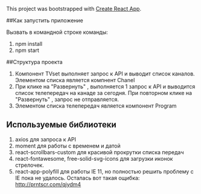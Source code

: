 This project was bootstrapped with [Create React App](https://github.com/facebook/create-react-app).

##Как запустить приложение

Вызвать в командной строке команды:
1) npm install
2) npm start


##Структура проекта
1) Компонент TVset выполняет запрос к API и выводит список каналов. Элементом списка является компнент Chanel
2) При клике на "Развернуть" , выполняется 1 запрос к API и выводится список телепередач на канаде за сегодня. При повторном клике на "Развернуть" , запрос не отправляется.
3) Элементом списка телепередач является компонент Program

## Используемые библиотеки

1) axios для запроса к API
2) moment для работы с временем и датой
3) react-scrollbars-custom для красивой прокрутки списка передач
4) react-fontawesome, free-solid-svg-icons для загрузки иконок стрелочек.
5) react-app-polyfill для работы IE 11, но полностью решить проблему с IE пока не удалось. Осталась вот такая ощибка: http://prntscr.com/qjydm4
